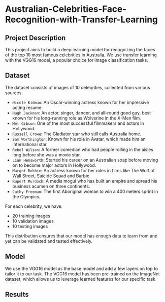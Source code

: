 # Australian-Celebrities-Face-Recognition-with-Transfer-Learning

## Project Description

This project aims to build a deep learning model for recognizing the faces of the top 10 most famous celebrities in Australia. We use transfer learning with the VGG16 model, a popular choice for image classification tasks.

## Dataset

The dataset consists of images of 10 celebrities, collected from various sources.
- `Nicole Kidman`: An Oscar-winning actress known for her impressive acting resume.
- `Hugh Jackman`: An actor, singer, dancer, and all-round good guy, best known for his long-running role as Wolverine in the X-Men film.
- `Mel Gibson`: One of the most successful filmmakers and actors in Hollywood.
- `Russell Crowe`: The Gladiator star who still calls Australia home.
- `Sam Worthington`: Known for his role in Avatar, which made him an international star.
- `Rebel Wilson`: A former comedian who had people rolling in the aisles long before she was a movie star.
- `Liam Hemsworth`: Started his career on an Australian soap before moving on to become major actors in Hollywood.
- `Margot Robbie`: An actress known for her roles in films like The Wolf of Wall Street, Suicide Squad and Barbie.
- `Rupert Murdoch`: A media mogul who has built an empire and spread his business acumen on three continents.
- `Cathy Freeman`: The first Aboriginal woman to win a 400 meters sprint in the Olympics.

For each celebrity, we have:

- 20 training images
- 10 validation images
- 10 testing images

This distribution ensures that our model has enough data to learn from and yet can be validated and tested effectively.

## Model

We use the VGG16 model as the base model and add a few layers on top to tailor it to our task. The VGG16 model has been pre-trained on the ImageNet dataset, which allows us to leverage learned features for our specific task.

## Results


